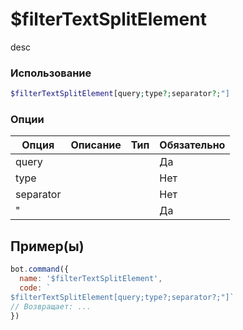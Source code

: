 # $filterTextSplitElement
desc
### Использование
```php
$filterTextSplitElement[query;type?;separator?;"]
```

### Опции

| Опция | Описание | Тип | Обязательно |
|--------|-------------|------|----------|
| query |  |  | Да | 
| type |  |  | Нет | 
| separator |  |  | Нет |
| " |  |  | Да |
## Пример(ы)

```javascript
bot.command({
  name: '$filterTextSplitElement',
  code: `
$filterTextSplitElement[query;type?;separator?;"]`
// Возвращает: ...
})
```